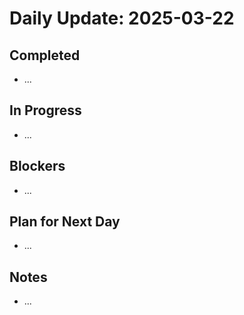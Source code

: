 # Daily Update: 2025-03-22

## Completed
- ...

## In Progress
- ...

## Blockers
- ...

## Plan for Next Day
- ...

## Notes
- ...